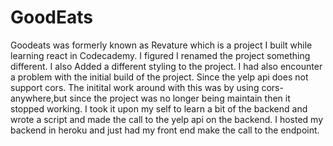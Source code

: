 # GoodEats

Goodeats was formerly known as Revature which is a project I built while learning react in Codecademy. I figured I renamed the project something different. I also Added a different styling to the project. I had also encounter a problem with the initial build of the project. Since the yelp api does not support cors. The initital work around with this was by using cors-anywhere,but since the project was no longer being maintain then it stopped working. I took it upon my self to learn a bit of the backend and wrote a script and made the call to the yelp api on the backend. I hosted my backend in heroku and just had my front end make the call to the endpoint.
